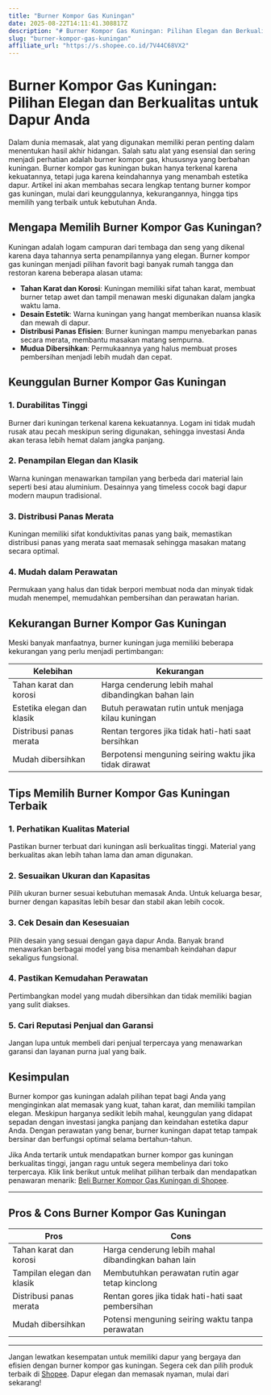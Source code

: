 ```yaml
---
title: "Burner Kompor Gas Kuningan"
date: 2025-08-22T14:11:41.308817Z
description: "# Burner Kompor Gas Kuningan: Pilihan Elegan dan Berkualitas untuk Dapur Anda..."
slug: "burner-kompor-gas-kuningan"
affiliate_url: "https://s.shopee.co.id/7V44C68VX2"
---
```

# Burner Kompor Gas Kuningan: Pilihan Elegan dan Berkualitas untuk Dapur Anda

Dalam dunia memasak, alat yang digunakan memiliki peran penting dalam menentukan hasil akhir hidangan. Salah satu alat yang esensial dan sering menjadi perhatian adalah burner kompor gas, khususnya yang berbahan kuningan. Burner kompor gas kuningan bukan hanya terkenal karena kekuatannya, tetapi juga karena keindahannya yang menambah estetika dapur. Artikel ini akan membahas secara lengkap tentang burner kompor gas kuningan, mulai dari keunggulannya, kekurangannya, hingga tips memilih yang terbaik untuk kebutuhan Anda.

## Mengapa Memilih Burner Kompor Gas Kuningan?

Kuningan adalah logam campuran dari tembaga dan seng yang dikenal karena daya tahannya serta penampilannya yang elegan. Burner kompor gas kuningan menjadi pilihan favorit bagi banyak rumah tangga dan restoran karena beberapa alasan utama:

- **Tahan Karat dan Korosi**: Kuningan memiliki sifat tahan karat, membuat burner tetap awet dan tampil menawan meski digunakan dalam jangka waktu lama.
- **Desain Estetik**: Warna kuningan yang hangat memberikan nuansa klasik dan mewah di dapur.
- **Distribusi Panas Efisien**: Burner kuningan mampu menyebarkan panas secara merata, membantu masakan matang sempurna.
- **Mudua Dibersihkan**: Permukaannya yang halus membuat proses pembersihan menjadi lebih mudah dan cepat.

## Keunggulan Burner Kompor Gas Kuningan

### 1. Durabilitas Tinggi

Burner dari kuningan terkenal karena kekuatannya. Logam ini tidak mudah rusak atau pecah meskipun sering digunakan, sehingga investasi Anda akan terasa lebih hemat dalam jangka panjang.

### 2. Penampilan Elegan dan Klasik

Warna kuningan menawarkan tampilan yang berbeda dari material lain seperti besi atau aluminium. Desainnya yang timeless cocok bagi dapur modern maupun tradisional.

### 3. Distribusi Panas Merata

Kuningan memiliki sifat konduktivitas panas yang baik, memastikan distribusi panas yang merata saat memasak sehingga masakan matang secara optimal.

### 4. Mudah dalam Perawatan

Permukaan yang halus dan tidak berpori membuat noda dan minyak tidak mudah menempel, memudahkan pembersihan dan perawatan harian.

## Kekurangan Burner Kompor Gas Kuningan

Meski banyak manfaatnya, burner kuningan juga memiliki beberapa kekurangan yang perlu menjadi pertimbangan:

| **Kelebihan**                | **Kekurangan**                                 |
|------------------------------|----------------------------------------------|
| Tahan karat dan korosi     | Harga cenderung lebih mahal dibandingkan bahan lain |
| Estetika elegan dan klasik | Butuh perawatan rutin untuk menjaga kilau kuningan |
| Distribusi panas merata     | Rentan tergores jika tidak hati-hati saat bersihkan |
| Mudah dibersihkan          | Berpotensi menguning seiring waktu jika tidak dirawat |

## Tips Memilih Burner Kompor Gas Kuningan Terbaik

### 1. Perhatikan Kualitas Material

Pastikan burner terbuat dari kuningan asli berkualitas tinggi. Material yang berkualitas akan lebih tahan lama dan aman digunakan.

### 2. Sesuaikan Ukuran dan Kapasitas

Pilih ukuran burner sesuai kebutuhan memasak Anda. Untuk keluarga besar, burner dengan kapasitas lebih besar dan stabil akan lebih cocok.

### 3. Cek Desain dan Kesesuaian

Pilih desain yang sesuai dengan gaya dapur Anda. Banyak brand menawarkan berbagai model yang bisa menambah keindahan dapur sekaligus fungsional.

### 4. Pastikan Kemudahan Perawatan

Pertimbangkan model yang mudah dibersihkan dan tidak memiliki bagian yang sulit diakses.

### 5. Cari Reputasi Penjual dan Garansi

Jangan lupa untuk membeli dari penjual terpercaya yang menawarkan garansi dan layanan purna jual yang baik.

## Kesimpulan

Burner kompor gas kuningan adalah pilihan tepat bagi Anda yang menginginkan alat memasak yang kuat, tahan karat, dan memiliki tampilan elegan. Meskipun harganya sedikit lebih mahal, keunggulan yang didapat sepadan dengan investasi jangka panjang dan keindahan estetika dapur Anda. Dengan perawatan yang benar, burner kuningan dapat tetap tampak bersinar dan berfungsi optimal selama bertahun-tahun.

Jika Anda tertarik untuk mendapatkan burner kompor gas kuningan berkualitas tinggi, jangan ragu untuk segera membelinya dari toko terpercaya. Klik link berikut untuk melihat pilihan terbaik dan mendapatkan penawaran menarik: [Beli Burner Kompor Gas Kuningan di Shopee](https://s.shopee.co.id/7V44C68VX2).

---

## Pros & Cons Burner Kompor Gas Kuningan

| **Pros**                                         | **Cons**                                               |
|--------------------------------------------------|--------------------------------------------------------|
| Tahan karat dan korosi                         | Harga cenderung lebih mahal dibandingkan bahan lain  |
| Tampilan elegan dan klasik                      | Membutuhkan perawatan rutin agar tetap kinclong      |
| Distribusi panas merata                         | Rentan gores jika tidak hati-hati saat pembersihan  |
| Mudah dibersihkan                              | Potensi menguning seiring waktu tanpa perawatan     |

---

Jangan lewatkan kesempatan untuk memiliki dapur yang bergaya dan efisien dengan burner kompor gas kuningan. Segera cek dan pilih produk terbaik di [Shopee](https://s.shopee.co.id/7V44C68VX2). Dapur elegan dan memasak nyaman, mulai dari sekarang!